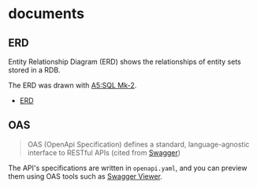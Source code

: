 # documents

## ERD
Entity Relationship Diagram (ERD) shows the relationships of entity sets stored in a RDB.

The ERD was drawn with [A5:SQL Mk-2](https://a5m2.mmatsubara.com/).

- [ERD](ERD/RDB_ERD.pdf)

## OAS
> OAS (OpenApi Specification) defines a standard, language-agnostic interface to RESTful APIs (cited from [Swagger](https://swagger.io/specification/))

The API's specifications are written in `openapi.yaml`, and you can preview them using OAS tools such as [Swagger Viewer](https://marketplace.visualstudio.com/items?itemName=Arjun.swagger-viewer).

